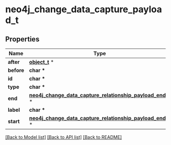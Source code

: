 # neo4j_change_data_capture_payload_t

## Properties
Name | Type | Description | Notes
------------ | ------------- | ------------- | -------------
**after** | [**object_t**](.md) \* |  | 
**before** | **char \*** |  | 
**id** | **char \*** |  | 
**type** | **char \*** |  | 
**end** | [**neo4j_change_data_capture_relationship_payload_end_t**](neo4j_change_data_capture_relationship_payload_end.md) \* |  | 
**label** | **char \*** |  | 
**start** | [**neo4j_change_data_capture_relationship_payload_end_t**](neo4j_change_data_capture_relationship_payload_end.md) \* |  | 

[[Back to Model list]](../README.md#documentation-for-models) [[Back to API list]](../README.md#documentation-for-api-endpoints) [[Back to README]](../README.md)


